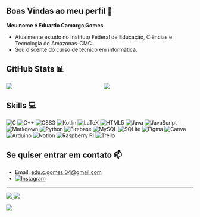 ## Boas Vindas ao meu perfil 💓

**Meu nome é Eduardo Camargo Gomes**

- Atualmente estudo no Instituto Federal de Educação, Ciências e Tecnologia do Amazonas-CMC.
- Sou discente do curso de técnico em informática.

## GitHub Stats 📊

<div style="display: flex;">
    <img src="https://github-readme-stats.vercel.app/api?username=Eduardo-Camargo-Gomes&theme=dracula&hide_border=false" style="flex: 1; margin-right: 10px;" />
    <img src="https://github-readme-streak-stats.herokuapp.com/?user=Eduardo-Camargo-Gomes&theme=dracula&hide_border=false" style="flex: 1; margin-left: 10px;" />
</div>

## Skills 💻

![C](https://img.shields.io/badge/c-%23699ab3.svg?style=for-the-badge&logo=c&logoColor=white) ![C++](https://img.shields.io/badge/c++-%23699ab3.svg?style=for-the-badge&logo=c%2B%2B&logoColor=white) ![CSS3](https://img.shields.io/badge/css3-%23699ab3.svg?style=for-the-badge&logo=css3&logoColor=white) ![Kotlin](https://img.shields.io/badge/kotlin-%23699ab3.svg?style=for-the-badge&logo=kotlin&logoColor=white) ![LaTeX](https://img.shields.io/badge/latex-%23699ab3.svg?style=for-the-badge&logo=latex&logoColor=white) ![HTML5](https://img.shields.io/badge/html5-%23699ab3.svg?style=for-the-badge&logo=html5&logoColor=white) ![Java](https://img.shields.io/badge/java-%23699ab3.svg?style=for-the-badge&logo=openjdk&logoColor=white) ![JavaScript](https://img.shields.io/badge/javascript-%23699ab3.svg?style=for-the-badge&logo=javascript&logoColor=%23F7DF1E) ![Markdown](https://img.shields.io/badge/markdown-%23699ab3.svg?style=for-the-badge&logo=markdown&logoColor=white) ![Python](https://img.shields.io/badge/python-%23699ab3.svg?style=for-the-badge&logo=python&logoColor=ffdd54) ![Firebase](https://img.shields.io/badge/firebase-%23699ab3.svg?style=for-the-badge&logo=firebase) ![MySQL](https://img.shields.io/badge/mysql-%23699ab3.svg?style=for-the-badge&logo=mysql&logoColor=white) ![SQLite](https://img.shields.io/badge/sqlite-%23699ab3.svg?style=for-the-badge&logo=sqlite&logoColor=white) ![Figma](https://img.shields.io/badge/figma-%23699ab3.svg?style=for-the-badge&logo=figma&logoColor=white) ![Canva](https://img.shields.io/badge/Canva-%23699ab3.svg?style=for-the-badge&logo=Canva&logoColor=white) ![Arduino](https://img.shields.io/badge/-Arduino-%23699ab3?style=for-the-badge&logo=Arduino&logoColor=white) ![Notion](https://img.shields.io/badge/Notion-%23699ab3.svg?style=for-the-badge&logo=notion&logoColor=white) ![Raspberry Pi](https://img.shields.io/badge/-RaspberryPi-%23699ab3?style=for-the-badge&logo=Raspberry-Pi) ![Trello](https://img.shields.io/badge/Trello-%23699ab3.svg?style=for-the-badge&logo=Trello&logoColor=white)

## Se quiser entrar em contato 📫

- Email: [edu.c.gomes.04@gmail.com](mailto:edu.c.gomes.04@gmail.com)
- [![Instagram](https://img.shields.io/badge/Instagram-%23e07a5f.svg?style=for-the-badge&logo=Instagram&logoColor=white)](https://instagram.com/@edu_c.g)

---

<div>
    <a href="https://instagram.com/edu_c.g" target="_blank">
        <img loading="lazy" src="https://img.shields.io/badge/-Instagram-%23e07a5f?style=for-the-badge&logo=Instagram&logoColor=white" target="_blank">
    </a>
    <a href="mailto:edu.c.gomes.04@gmail.com">
        <img loading="lazy" src="https://img.shields.io/badge/Gmail-%236e40c9?style=for-the-badge&logo=gmail&logoColor=white" target="_blank">
    </a>
</div>


[![](https://visitcount.itsvg.in/api?id=Eduardo-Camargo-Gomes&icon=0&color=e07a5f)](https://visitcount.itsvg.in)

<!-- Proudly created with GPRM (https://gprm.itsvg.in) -->

